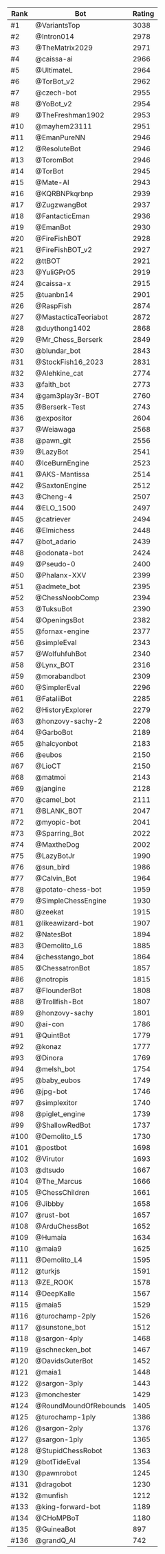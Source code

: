 Rank|Bot|Rating
---|---|---
#1|@VariantsTop|3038
#2|@Intron014|2978
#3|@TheMatrix2029|2971
#4|@caissa-ai|2966
#5|@UltimateL|2964
#6|@TorBot_v2|2962
#7|@czech-bot|2955
#8|@YoBot_v2|2954
#9|@TheFreshman1902|2953
#10|@mayhem23111|2951
#11|@EmanPureNN|2946
#12|@ResoluteBot|2946
#13|@ToromBot|2946
#14|@TorBot|2945
#15|@Mate-AI|2943
#16|@KQRBNPkqrbnp|2939
#17|@ZugzwangBot|2937
#18|@FantacticEman|2936
#19|@EmanBot|2930
#20|@FireFishBOT|2928
#21|@FireFishBOT_v2|2927
#22|@ttBOT|2921
#23|@YuliGPrO5|2919
#24|@caissa-x|2915
#25|@tuanbn14|2901
#26|@RaspFish|2874
#27|@MastacticaTeoriabot|2872
#28|@duythong1402|2868
#29|@Mr_Chess_Berserk|2849
#30|@blundar_bot|2843
#31|@StockFish16_2023|2831
#32|@Alehkine_cat|2774
#33|@faith_bot|2773
#34|@gam3play3r-BOT|2760
#35|@Berserk-Test|2743
#36|@expositor|2604
#37|@Weiawaga|2568
#38|@pawn_git|2556
#39|@LazyBot|2541
#40|@IceBurnEngine|2523
#41|@AKS-Mantissa|2514
#42|@SaxtonEngine|2512
#43|@Cheng-4|2507
#44|@ELO_1500|2497
#45|@catriever|2494
#46|@Elmichess|2448
#47|@bot_adario|2439
#48|@odonata-bot|2424
#49|@Pseudo-0|2400
#50|@Phalanx-XXV|2399
#51|@admete_bot|2395
#52|@ChessNoobComp|2394
#53|@TuksuBot|2390
#54|@OpeningsBot|2382
#55|@fornax-engine|2377
#56|@simpleEval|2343
#57|@WolfuhfuhBot|2340
#58|@Lynx_BOT|2316
#59|@morabandbot|2309
#60|@SimplerEval|2296
#61|@FataliiBot|2285
#62|@HistoryExplorer|2279
#63|@honzovy-sachy-2|2208
#64|@GarboBot|2189
#65|@halcyonbot|2183
#66|@eubos|2150
#67|@LioCT|2150
#68|@matmoi|2143
#69|@jangine|2128
#70|@camel_bot|2111
#71|@BLANK_BOT|2047
#72|@myopic-bot|2041
#73|@Sparring_Bot|2022
#74|@MaxtheDog|2002
#75|@LazyBotJr|1990
#76|@sun_bird|1986
#77|@Calvin_Bot|1964
#78|@potato-chess-bot|1959
#79|@SimpleChessEngine|1930
#80|@zeekat|1915
#81|@likeawizard-bot|1907
#82|@NatesBot|1894
#83|@Demolito_L6|1885
#84|@chesstango_bot|1864
#85|@ChessatronBot|1857
#86|@notropis|1815
#87|@FlounderBot|1808
#88|@Trollfish-Bot|1807
#89|@honzovy-sachy|1801
#90|@ai-con|1786
#91|@QuintBot|1779
#92|@konaz|1777
#93|@Dinora|1769
#94|@melsh_bot|1754
#95|@baby_eubos|1749
#96|@jpg-bot|1746
#97|@simplexitor|1740
#98|@piglet_engine|1739
#99|@ShallowRedBot|1737
#100|@Demolito_L5|1730
#101|@postbot|1698
#102|@Virutor|1693
#103|@dtsudo|1667
#104|@The_Marcus|1666
#105|@ChessChildren|1661
#106|@Jibbby|1658
#107|@rust-bot|1657
#108|@ArduChessBot|1652
#109|@Humaia|1634
#110|@maia9|1625
#111|@Demolito_L4|1595
#112|@turkjs|1591
#113|@ZE_ROOK|1578
#114|@DeepKalle|1567
#115|@maia5|1529
#116|@turochamp-2ply|1526
#117|@sunstone_bot|1512
#118|@sargon-4ply|1468
#119|@schnecken_bot|1467
#120|@DavidsGuterBot|1452
#121|@maia1|1448
#122|@sargon-3ply|1443
#123|@monchester|1429
#124|@RoundMoundOfRebounds|1405
#125|@turochamp-1ply|1386
#126|@sargon-2ply|1376
#127|@sargon-1ply|1365
#128|@StupidChessRobot|1363
#129|@botTideEval|1354
#130|@pawnrobot|1245
#131|@dragobot|1230
#132|@munfish|1212
#133|@king-forward-bot|1189
#134|@CHoMPBoT|1180
#135|@GuineaBot|897
#136|@grandQ_AI|742
